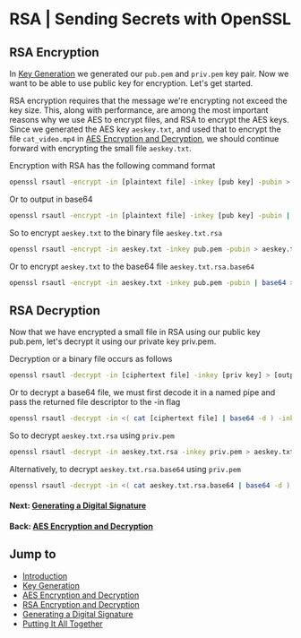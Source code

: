 # RSA | Sending Secrets with OpenSSL

## RSA Encryption

In [Key Generation](../../../posts/crypto/sending-secrets-with-openssl-key-generation) we generated our `pub.pem` and `priv.pem` key pair. Now we want to be able to use public key for encryption. Let's get started.

RSA encryption requires that the message we're encrypting not exceed the key size. This, along with performance, are among the most important reasons why we use AES to encrypt files, and RSA to encrypt the AES keys. Since we generated the AES key `aeskey.txt`, and used that to encrypt the file `cat_video.mp4` in [AES Encryption and Decryption](../../../posts/crypto/sending-secrets-with-openssl-aes-encryption-and-decryption), we should continue forward with encrypting the small file `aeskey.txt`.

Encryption with RSA has the following command format

```bash
openssl rsautl -encrypt -in [plaintext file] -inkey [pub key] -pubin > [output file]
```

Or to output in base64

```bash
openssl rsautl -encrypt -in [plaintext file] -inkey [pub key] -pubin | base64 > [output file]
```

So to encrypt `aeskey.txt` to the binary file `aeskey.txt.rsa`

```bash
openssl rsautl -encrypt -in aeskey.txt -inkey pub.pem -pubin > aeskey.txt.rsa
```

Or to encrypt `aeskey.txt` to the base64 file `aeskey.txt.rsa.base64`

```bash
openssl rsautl -encrypt -in aeskey.txt -inkey pub.pem -pubin | base64 > aeskey.txt.rsa.base64
```

## RSA Decryption

Now that we have encrypted a small file in RSA using our public key pub.pem, let's decrypt it using our private key priv.pem.

Decryption or a binary file occurs as follows

```bash
openssl rsautl -decrypt -in [ciphertext file] -inkey [priv key] > [output file]
```

Or to decrypt a base64 file, we must first decode it in a named pipe and pass the returned file descriptor to the -in flag

```bash
openssl rsautl -decrypt -in <( cat [ciphertext file] | base64 -d ) -inkey [priv key] > [output file]
```

So to decrypt `aeskey.txt.rsa` using `priv.pem`

```bash
openssl rsautl -decrypt -in aeskey.txt.rsa -inkey priv.pem > aeskey.txt
```

Alternatively, to decrypt `aeskey.txt.rsa.base64` using `priv.pem`

```bash
openssl rsautl -decrypt -in <( cat aeskey.txt.rsa.base64 | base64 -d ) -inkey priv.pem >\r\n aeskey.txt
```

#### Next: [Generating a Digital Signature](../../../posts/crypto/sending-secrets-with-openssl-digital-signatures)

#### Back: [AES Encryption and Decryption](../../../posts/crypto/sending-secrets-with-openssl-aes-encryption-and-decryption)

## Jump to

* [Introduction](../../../posts/crypto/sending-secrets-with-openssl-getting-started)
* [Key Generation](../../../posts/crypto/sending-secrets-with-openssl-key-generation)
* [AES Encryption and Decryption](../../../posts/crypto/sending-secrets-with-openssl-aes-encryption-and-decryption)
* [RSA Encryption and Decryption](../../../posts/crypto/sending-secrets-with-openssl-rsa-encryption-and-decryption)
* [Generating a Digital Signature](../../../posts/crypto/sending-secrets-with-openssl-digital-signatures)
* [Putting It All Together](../../../posts/crypto/sending-secrets-with-openssl-putting-it-all-together)
